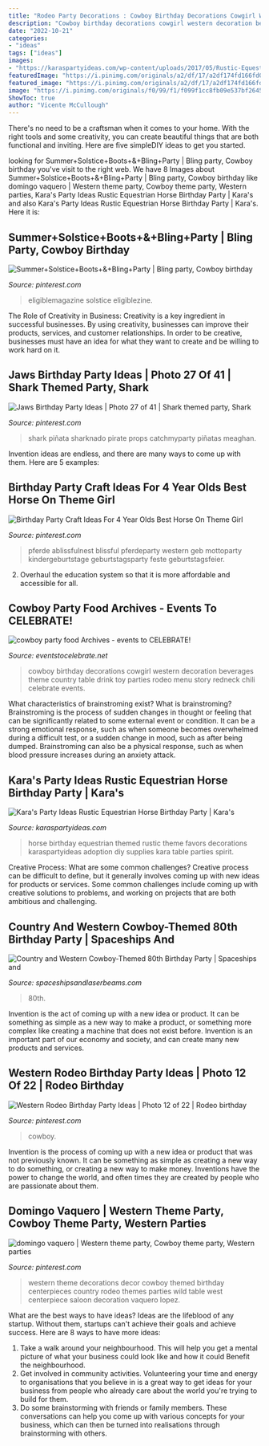 ```yaml
---
title: "Rodeo Party Decorations : Cowboy Birthday Decorations Cowgirl Western Decoration Beverages Theme Country Table Drink Toy Parties Rodeo Menu Story Redneck Chili Celebrate Events"
description: "Cowboy birthday decorations cowgirl western decoration beverages theme country table drink toy parties rodeo menu story redneck chili celebrate events"
date: "2022-10-21"
categories:
- "ideas"
tags: ["ideas"]
images:
- "https://karaspartyideas.com/wp-content/uploads/2017/05/Rustic-Equestrian-Horse-Birthday-Party-via-Karas-Party-Ideas-KarasPartyIdeas.com9_.jpg"
featuredImage: "https://i.pinimg.com/originals/a2/df/17/a2df174fd166fd0d25ddf50034873f87.jpg"
featured_image: "https://i.pinimg.com/originals/a2/df/17/a2df174fd166fd0d25ddf50034873f87.jpg"
image: "https://i.pinimg.com/originals/f0/99/f1/f099f1cc8fb09e537bf2645ed91d2778.jpg"
ShowToc: true
author: "Vicente McCullough"
---
```



There's no need to be a craftsman when it comes to your home. With the right tools and some creativity, you can create beautiful things that are both functional and inviting. Here are five simpleDIY ideas to get you started.

	

		
looking for Summer+Solstice+Boots+&amp;+Bling+Party | Bling party, Cowboy birthday you've visit to the right web. We have 8 Images about Summer+Solstice+Boots+&amp;+Bling+Party | Bling party, Cowboy birthday like domingo vaquero | Western theme party, Cowboy theme party, Western parties, Kara&#039;s Party Ideas Rustic Equestrian Horse Birthday Party | Kara&#039;s and also Kara&#039;s Party Ideas Rustic Equestrian Horse Birthday Party | Kara&#039;s. Here it is:
		
    
## Summer+Solstice+Boots+&amp;+Bling+Party | Bling Party, Cowboy Birthday

<img loading=lazy src="https://i.pinimg.com/736x/8a/fb/d5/8afbd5ed58465d99efeaea2e37e93dfc.jpg" onerror="this.onerror=null;this.src='https://tse4.mm.bing.net/th?id=OIP.84D5oj7sEvpTjayGPZNFagHaFc&amp;pid=15.1';" alt="Summer+Solstice+Boots+&amp;+Bling+Party | Bling party, Cowboy birthday">

_Source: pinterest.com_

>eligiblemagazine solstice eligiblezine. 

	

The Role of Creativity in Business:
Creativity is a key ingredient in successful businesses. By using creativity, businesses can improve their products, services, and customer relationships. In order to be creative, businesses must have an idea for what they want to create and be willing to work hard on it.

    
## Jaws Birthday Party Ideas | Photo 27 Of 41 | Shark Themed Party, Shark

<img loading=lazy src="https://i.pinimg.com/736x/b4/05/8d/b4058d97d0750c9dd24e7b1d96091f2b.jpg" onerror="this.onerror=null;this.src='https://tse4.mm.bing.net/th?id=OIP.JTgyxUjcy_-OcOCp98HRZwHaJ6&amp;pid=15.1';" alt="Jaws Birthday Party Ideas | Photo 27 of 41 | Shark themed party, Shark">

_Source: pinterest.com_

>shark piñata sharknado pirate props catchmyparty piñatas meaghan. 

	

Invention ideas are endless, and there are many ways to come up with them. Here are 5 examples:

    
## Birthday Party Craft Ideas For 4 Year Olds Best Horse On Theme Girl

<img loading=lazy src="https://i.pinimg.com/736x/6c/0f/c8/6c0fc807a80657e6fa626dc708607993.jpg" onerror="this.onerror=null;this.src='https://tse3.mm.bing.net/th?id=OIP.EG7iNccogb2Dy4-swIN5zQHaLH&amp;pid=15.1';" alt="Birthday Party Craft Ideas For 4 Year Olds Best Horse On Theme Girl">

_Source: pinterest.com_

>pferde ablissfulnest blissful pferdeparty western geb mottoparty kindergeburtstage geburtstagsparty feste geburtstagsfeier. 

	

2. Overhaul the education system so that it is more affordable and accessible for all.

    
## Cowboy Party Food Archives - Events To CELEBRATE!

<img loading=lazy src="https://eventstocelebrate.net/wp-content/uploads/2013/11/Cowboy-Birthday-Party-Beverages.jpg" onerror="this.onerror=null;this.src='https://tse3.mm.bing.net/th?id=OIP.IUEqABNy0TQLxf87Wm3HDwHaLJ&amp;pid=15.1';" alt="cowboy party food Archives - events to CELEBRATE!">

_Source: eventstocelebrate.net_

>cowboy birthday decorations cowgirl western decoration beverages theme country table drink toy parties rodeo menu story redneck chili celebrate events. 

	

What characteristics of brainstroming exist?
What is brainstroming? Brainstroming is the process of sudden changes in thought or feeling that can be significantly related to some external event or condition. It can be a strong emotional response, such as when someone becomes overwhelmed during a difficult test, or a sudden change in mood, such as after being dumped. Brainstroming can also be a physical response, such as when blood pressure increases during an anxiety attack.

    
## Kara&#039;s Party Ideas Rustic Equestrian Horse Birthday Party | Kara&#039;s

<img loading=lazy src="https://karaspartyideas.com/wp-content/uploads/2017/05/Rustic-Equestrian-Horse-Birthday-Party-via-Karas-Party-Ideas-KarasPartyIdeas.com9_.jpg" onerror="this.onerror=null;this.src='https://tse4.mm.bing.net/th?id=OIP.YWBG6fvGbn0Ln7EgqvT4BAHaLH&amp;pid=15.1';" alt="Kara&#039;s Party Ideas Rustic Equestrian Horse Birthday Party | Kara&#039;s">

_Source: karaspartyideas.com_

>horse birthday equestrian themed rustic theme favors decorations karaspartyideas adoption diy supplies kara table parties spirit. 

	

Creative Process: What are some common challenges?
Creative process can be difficult to define, but it generally involves coming up with new ideas for products or services. Some common challenges include coming up with creative solutions to problems, and working on projects that are both ambitious and challenging.

    
## Country And Western Cowboy-Themed 80th Birthday Party | Spaceships And

<img loading=lazy src="https://spaceshipsandlaserbeams.com/wp-content/uploads/2015/09/boys-cowboy-birthday-party-ideas-1.jpg" onerror="this.onerror=null;this.src='https://tse1.mm.bing.net/th?id=OIP.wOfkTCfivcAOSM1jc5YGNwHaLH&amp;pid=15.1';" alt="Country and Western Cowboy-Themed 80th Birthday Party | Spaceships and">

_Source: spaceshipsandlaserbeams.com_

>80th. 

	

Invention is the act of coming up with a new idea or product. It can be something as simple as a new way to make a product, or something more complex like creating a machine that does not exist before. Invention is an important part of our economy and society, and can create many new products and services.

    
## Western Rodeo Birthday Party Ideas | Photo 12 Of 22 | Rodeo Birthday

<img loading=lazy src="https://i.pinimg.com/originals/f0/99/f1/f099f1cc8fb09e537bf2645ed91d2778.jpg" onerror="this.onerror=null;this.src='https://tse3.mm.bing.net/th?id=OIP.qZwg7eikZSxHpasBpvWHmwHaJ4&amp;pid=15.1';" alt="Western Rodeo Birthday Party Ideas | Photo 12 of 22 | Rodeo birthday">

_Source: pinterest.com_

>cowboy. 

	

Invention is the process of coming up with a new idea or product that was not previously known. It can be something as simple as creating a new way to do something, or creating a new way to make money. Inventions have the power to change the world, and often times they are created by people who are passionate about them.

    
## Domingo Vaquero | Western Theme Party, Cowboy Theme Party, Western Parties

<img loading=lazy src="https://i.pinimg.com/originals/a2/df/17/a2df174fd166fd0d25ddf50034873f87.jpg" onerror="this.onerror=null;this.src='https://tse4.mm.bing.net/th?id=OIP.2scQhczcXIg_2lKFMw6bPAHaJ6&amp;pid=15.1';" alt="domingo vaquero | Western theme party, Cowboy theme party, Western parties">

_Source: pinterest.com_

>western theme decorations decor cowboy themed birthday centerpieces country rodeo themes parties wild table west centerpiece saloon decoration vaquero lopez. 

	

What are the best ways to have ideas?
Ideas are the lifeblood of any startup. Without them, startups can't achieve their goals and achieve success. Here are 8 ways to have more ideas:
1. Take a walk around your neighbourhood. This will help you get a mental picture of what your business could look like and how it could Benefit the neighbourhood.
2. Get involved in community activities. Volunteering your time and energy to organisations that you believe in is a great way to get ideas for your business from people who already care about the world you're trying to build for them. 
3. Do some brainstorming with friends or family members. These conversations can help you come up with various concepts for your business, which can then be turned into realisations through brainstorming with others. 

